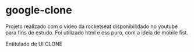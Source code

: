 # google-clone

Projeto realizado com o vídeo da rocketseat disponibilidado no youtube para fins de estudo. Foi utilizado html e css puro, com a ideia de mobile fist. 

Entitulado de UI CLONE
